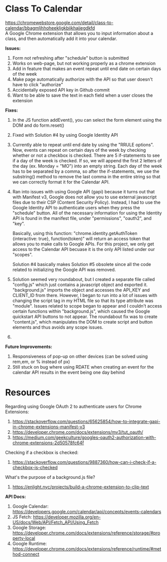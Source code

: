 # Class To Calendar #  
https://chromewebstore.google.com/detail/class-to-calendar/bbagmljhhoheekljgkbijkhajjegdkfd  
A Google Chrome extension that allows you to input information about a class, and then automatically add it into your calendar. 

**Issues:**
1. Form not refreshing after "schedule" button is submitted
2. Works on web-page, but not working properly as a chrome extension
3. Add in feature that makes an event repeat until end date on certain days of the week
4. Make page automatically authorize with the API so that user doesn't have to click "authorize"
5. Accidentally exposed API key in Github commit
6. Want to be able to save the text in each field when a user closes the extension

**Fixes:**
1. In the JS function addEvent(), you can select the form element using the DOM and do form.reset()
2. Fixed with Solution #4 by using Google Identity API
3. Currently able to repeat until end date by using the "RRULE options". Now, events can repeat on certain days of the week by checking whether or not a checkbox is checked. There are 5 if-statements to see if a day of the week is checked. If so, we will append the first 2 letters of the day (ex. Monday = "MO") into an empty string. Each day of the week has to be separated by a comma, so after the if-statements, we use the substring() method to remove the last comma in the entire string so that we can correctly format it for the Calendar API. 
4. Ran into issues with using Google API (gapi) because it turns out that with Manifest v3, Google does not allow you to use external javascript files due to their CSP (Content Security Policy). Instead, I had to use the Google Identity API to authenticate users when they press the "schedule" button. All of the necessary information for using the Identity API is found in the manifest file, under "permissions", "oauth2", and "key". 

    Basically, using this function: "chrome.identity.getAuthToken {interactive: true}, function(token)" will return an access token that allows you to make calls to Google APIs. For this project, we only get access to the Calendar API becuase it is the only API listed under our "scopes". 

    Solution #4 basically makes Solution #5 obsolete since all the code related to initializing the Google API was removed. 

5. Solution seemed very roundabout, but I created a separate file called "config.js" which just contains a javascript object and exported it. "background.js" imports the object and accesses the API_KEY and CLIENT_ID from there. However, I began to run into a lot of issues with changing the script tag in my HTML file so that its type attribute was "module". Issues related to scope began to appear and I couldn't access certain functions within "background.js", which caused the Google quickstart API buttons to not appear. The roundabout fix was to create "content.js", which manipulates the DOM to create script and button elements and thus avoids any scope issues. 

6.

**Future Improvements:**
1. Responsiveness of pop-up on other devices (can be solved using rem,em, or % instead of px)
2. Still stuck on bug where using RDATE when creating an event for the calendar API results in the event being one day behind



# Resources

Regarding using Google OAuth 2 to authenticate users for Chrome Extensions:
1. https://stackoverflow.com/questions/65625854/how-to-integrate-gapi-in-chrome-extensions-manifest-v3
2. https://developer.chrome.com/docs/extensions/mv3/tut_oauth/
3. https://medium.com/geekculture/googles-oauth2-authorization-with-chrome-extensions-2d50578fc64f

Checking if a checkbox is checked:
1. https://stackoverflow.com/questions/9887360/how-can-i-check-if-a-checkbox-is-checked

What's the purpose of a background.js file?
1. https://enlight.nyc/projects/build-a-chrome-extension-to-clip-text


**API Docs:**
1. Google Calendar: https://developers.google.com/calendar/api/concepts/events-calendars
2. JS Fetch: https://developer.mozilla.org/en-US/docs/Web/API/Fetch_API/Using_Fetch
3. Google Storage: https://developer.chrome.com/docs/extensions/reference/storage/#property-local
4. Google Runtime: https://developer.chrome.com/docs/extensions/reference/runtime/#method-connect

